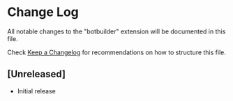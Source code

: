 # Change Log

All notable changes to the "botbuilder" extension will be documented in this file.

Check [Keep a Changelog](http://keepachangelog.com/) for recommendations on how to structure this file.

## [Unreleased]

- Initial release